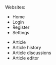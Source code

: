 Websites:
  + Home
  + Login
  + Register
  + Settings
  - Article
  - Article history
  - Article discussions
  - Article editor


